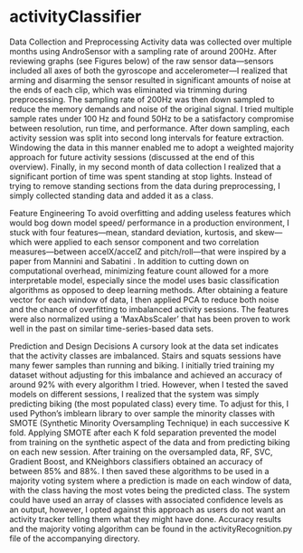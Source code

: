 # activityClassifier
Data Collection and Preprocessing
Activity data was collected over multiple months using AndroSensor with a sampling rate of around 200Hz. After reviewing graphs (see Figures below) of the raw sensor data—sensors included all axes of both the gyroscope and accelerometer—I realized that arming and disarming the sensor resulted in significant amounts of noise at the ends of each clip, which was eliminated via trimming during preprocessing. The sampling rate of 200Hz was then down sampled to reduce the memory demands and noise of the original signal. I tried multiple sample rates under 100 Hz and found 50Hz to be a satisfactory compromise between resolution, run time, and performance. After down sampling, each activity session was split into second long intervals for feature extraction. Windowing the data in this manner enabled me to adopt a weighted majority approach for future activity sessions (discussed at the end of this overview). Finally, in my second month of data collection I realized that a significant portion of time was spent standing at stop lights. Instead of trying to remove standing sections from the data during preprocessing, I simply collected standing data and added it as a class.
   
Feature Engineering
To avoid overfitting and adding useless features which would bog down model speed/ performance in a production environment, I stuck with four features—mean, standard deviation, kurtosis, and skew—which were applied to each sensor component and two correlation measures—between accelX/accelZ and pitch/roll—that were inspired by a paper from Mannini and Sabatini . In addition to cutting down on computational overhead, minimizing feature count allowed for a more interpretable model, especially since the model uses basic classification algorithms as opposed to deep learning methods. 
After obtaining a feature vector for each window of data, I then applied PCA to reduce both noise and the chance of overfitting to imbalanced activity sessions. The features were also normalized using a ‘MaxAbsScaler’ that has been proven to work well in the past on similar time-series-based data sets.

Prediction and Design Decisions
A cursory look at the data set indicates that the activity classes are imbalanced. Stairs and squats sessions have many fewer samples than running and biking. I initially tried training my dataset without adjusting for this imbalance and achieved an accuracy of around 92% with every algorithm I tried. However, when I tested the saved models on different sessions, I realized that the system was simply predicting biking (the most populated class) every time. To adjust for this, I used Python’s imblearn library to over sample the minority classes with SMOTE (Synthetic Minority Oversampling Technique) in each successive K fold. Applying SMOTE after each K fold separation prevented the model from training on the synthetic aspect of the data and from predicting biking on each new session. 
After training on the oversampled data, RF, SVC, Gradient Boost, and KNeighbors classifiers obtained an accuracy of between 85% and 88%. I then saved these algorithms to be used in a majority voting system where a prediction is made on each window of data, with the class having the most votes being the predicted class. The system could have used an array of classes with associated confidence levels as an output, however, I opted against this approach as users do not want an activity tracker telling them what they might have done. Accuracy results and the majority voting algorithm can be found in the activityRecognition.py file of the accompanying directory.


